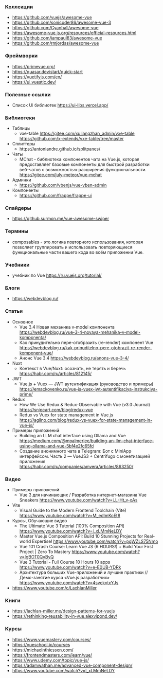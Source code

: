 
### Коллекции

- https://github.com/vuejs/awesome-vue
- https://github.com/sonicoder86/awesome-vue-3
- https://github.com/Cyanhall/awesome-vue
- https://awesome-vue.js.org/resources/official-resources.html
- https://github.com/iampaul83/awesome-vue
- https://github.com/rmjordas/awesome-vue

### Фреймворки

- https://primevue.org/
- https://quasar.dev/start/quick-start
- https://vuetifyjs.com/en/
- https://ui.vuestic.dev/

### Полезные ссылки

- Список UI библиотек https://ui-libs.vercel.app/

### Библиотеки

- Таблицы
    - vxe-table https://gitee.com/xuliangzhan_admin/vxe-table https://github.com/x-extends/vxe-table/tree/master
- Сплиттеры
    - https://antoniandre.github.io/splitpanes/
- Чаты
    - MChat - библиотека компонентов чата на Vue.js, которая предоставляет базовые компоненты для быстрой разработки веб-чатов с возможностью расширения функциональности. https://gitee.com/july-meteor/vue-mchat
- Админки
    - https://github.com/vbenjs/vue-vben-admin
- Компоненты
    - https://github.com/frappe/frappe-ui

### Слайдеры

- https://github.surmon.me/vue-awesome-swiper

### Термины

- composables - это логика повторного использования, которая позволяет группировать и использовать повторяющиеся функциональные части вашего кода во всём приложении Vue.

### Учебники

- учебник по Vue https://ru.vuejs.org/tutorial/

### Блоги

- https://webdevblog.ru/

### Статьи

- Основное
    - Vue 3.4 Новая механика v-model компонента https://webdevblog.ru/vue-3-4-novaya-mehanika-v-model-komponenta/
    - Как принудительно пере-отобразить (re-render) компонент Vue https://webdevblog.ru/kak-prinuditelno-pere-otobrazit-re-render-komponent-vue/
    - Анонс Vue 3.4 https://webdevblog.ru/anons-vue-3-4/
- Nuxt
    - Контекст в Vue/Nuxt: осознать, не терять и беречь https://habr.com/ru/articles/812145/
- JWT
    - Vue.js + Vuex — JWT аутентификация (руководство и примеры) https://emackovenko.ru/vue-js-vuex-jwt-autentifikaciya-instrukciya-prime/
- Redux
    - How We Use Redux & Redux-Observable with Vue (v3.0 Journal) https://snipcart.com/blog/redux-vue
    - Redux vs Vuex for state management in Vue.js https://agilno.com/blog/redux-vs-vuex-for-state-management-in-vue-js/
- Примеры приложений
    - Building an LLM chat interface using Ollama and Vue https://medium.com/@mpalmerlee/building-an-llm-chat-interface-using-ollama-and-vue-5bf4e2fc65fd
    - Создание анонимного чата в Telegram: Бот с MiniApp интерфейсом. Часть 2 — VueJS3 + Centrifugo с монетизацией приложения https://habr.com/ru/companies/amvera/articles/893250/

### Видео

- Примеры приложений
    - Vue 3 для начинающих / Разработка интернет-магазина Vue Sneakers https://www.youtube.com/watch?v=U_-Ht_v-oAs
- Vite
    - Visual Guide to the Modern Frontend Toolchain (Vite) https://www.youtube.com/watch?v=M_edImKoEt8
- Курсы, Обучающие видео
    - The Ultimate Vue 3 Tutorial (100% Composition API) https://www.youtube.com/watch?v=I_xLMmNeLDY
    - Master Vue.js Composition API: Build 10 Stunning Projects for Real-world Expertise! https://www.youtube.com/watch?v=pgWZLS75Nmo
    - Vue 101 Crash Course: Learn Vue JS (6 HOURS!) + Build Your First Project | Zero To Mastery https://www.youtube.com/watch?v=IgBOT0QyByQ
    - Vue 3 Tutorial - Full Course 10 Hours 10 apps https://www.youtube.com/watch?v=e-E0UB-YDRk
    - Архитектура больших Vue-приложений и лучшие практики // Демо-занятие курса «Vue.js разработчик» https://www.youtube.com/watch?v=4svekvtxYJs
- https://www.youtube.com/c/LachlanMiller

### Книги

- https://lachlan-miller.me/design-patterns-for-vuejs
- https://rethinking-reusability-in-vue.alexvipond.dev/

### Курсы

- https://www.vuemastery.com/courses/
- https://vueschool.io/courses
- https://michaelnthiessen.com/
- https://frontendmasters.com/learn/vue/
- https://www.udemy.com/topic/vue-js/
- https://adamwathan.me/advanced-vue-component-design/
- https://www.youtube.com/watch?v=I_xLMmNeLDY
